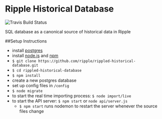Ripple Historical Database
==========================

![Travis Build Status](https://travis-ci.org/ripple/rippled-historical-database.svg?branch=develop)

SQL database as a canonical source of historical data in Ripple

##Setup Instructions

+ install [postgres](http://www.postgresql.org/)
+ install [node.js](http://nodejs.org/) and [npm](https://www.npmjs.org/)
+ `$ git clone https://github.com/ripple/rippled-historical-database.git`
+ `$ cd rippled-historical-database`
+ `$ npm install`
+ create a new postgres database
+ set up config files in `/config`
+ `$ node migrate`
+ to start the real time importing process: `$ node import/live`
+ to start the API server: `$ npm start` or `node api/server.js`
  +  `$ npm start` runs nodemon to restart the server whenever the source files change
 


